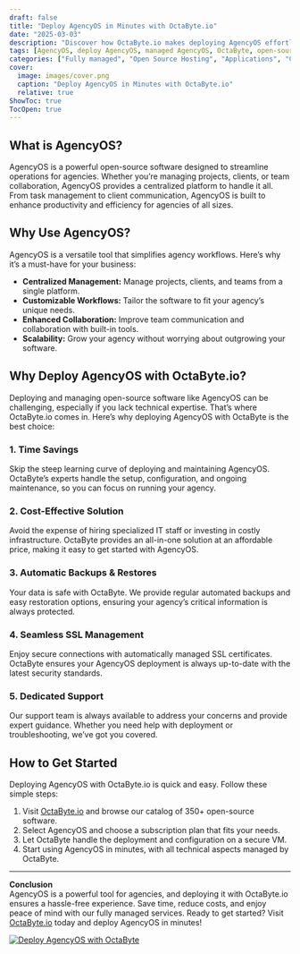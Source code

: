 ```yaml
---
draft: false
title: "Deploy AgencyOS in Minutes with OctaByte.io"
date: "2025-03-03"
description: "Discover how OctaByte.io makes deploying AgencyOS effortless. Learn what AgencyOS is, why it’s a game-changer for agencies, and how OctaByte’s fully managed services save you time, money, and effort."
tags: [AgencyOS, deploy AgencyOS, managed AgencyOS, OctaByte, open-source software deployment, managed hosting, agency management tools, cost-effective software solutions, automated backups, SSL management, technical support]
categories: ["Fully managed", "Open Source Hosting", "Applications", "Cms", "AgencyOS"]
cover:
  image: images/cover.png
  caption: "Deploy AgencyOS in Minutes with OctaByte.io"
  relative: true
ShowToc: true
TocOpen: true
---
```



## What is AgencyOS?

AgencyOS is a powerful open-source software designed to streamline operations for agencies. Whether you’re managing projects, clients, or team collaboration, AgencyOS provides a centralized platform to handle it all. From task management to client communication, AgencyOS is built to enhance productivity and efficiency for agencies of all sizes.

## Why Use AgencyOS?

AgencyOS is a versatile tool that simplifies agency workflows. Here’s why it’s a must-have for your business:

- **Centralized Management:** Manage projects, clients, and teams from a single platform.
- **Customizable Workflows:** Tailor the software to fit your agency’s unique needs.
- **Enhanced Collaboration:** Improve team communication and collaboration with built-in tools.
- **Scalability:** Grow your agency without worrying about outgrowing your software.

## Why Deploy AgencyOS with OctaByte.io?

Deploying and managing open-source software like AgencyOS can be challenging, especially if you lack technical expertise. That’s where OctaByte.io comes in. Here’s why deploying AgencyOS with OctaByte is the best choice:

### 1. **Time Savings**
   Skip the steep learning curve of deploying and maintaining AgencyOS. OctaByte’s experts handle the setup, configuration, and ongoing maintenance, so you can focus on running your agency.

### 2. **Cost-Effective Solution**
   Avoid the expense of hiring specialized IT staff or investing in costly infrastructure. OctaByte provides an all-in-one solution at an affordable price, making it easy to get started with AgencyOS.

### 3. **Automatic Backups & Restores**
   Your data is safe with OctaByte. We provide regular automated backups and easy restoration options, ensuring your agency’s critical information is always protected.

### 4. **Seamless SSL Management**
   Enjoy secure connections with automatically managed SSL certificates. OctaByte ensures your AgencyOS deployment is always up-to-date with the latest security standards.

### 5. **Dedicated Support**
   Our support team is always available to address your concerns and provide expert guidance. Whether you need help with deployment or troubleshooting, we’ve got you covered.

## How to Get Started

Deploying AgencyOS with OctaByte.io is quick and easy. Follow these simple steps:

1. Visit [OctaByte.io](https://octabyte.io) and browse our catalog of 350+ open-source software.
2. Select AgencyOS and choose a subscription plan that fits your needs.
3. Let OctaByte handle the deployment and configuration on a secure VM.
4. Start using AgencyOS in minutes, with all technical aspects managed by OctaByte.

---

**Conclusion**  
AgencyOS is a powerful tool for agencies, and deploying it with OctaByte.io ensures a hassle-free experience. Save time, reduce costs, and enjoy peace of mind with our fully managed services. Ready to get started? Visit [OctaByte.io](https://octabyte.io) today and deploy AgencyOS in minutes!

[![Deploy AgencyOS with OctaByte](/images/deploy-on-octabyte.png)](https://octabyte.io/fully-managed-open-source-services/applications/cms/agencyos)